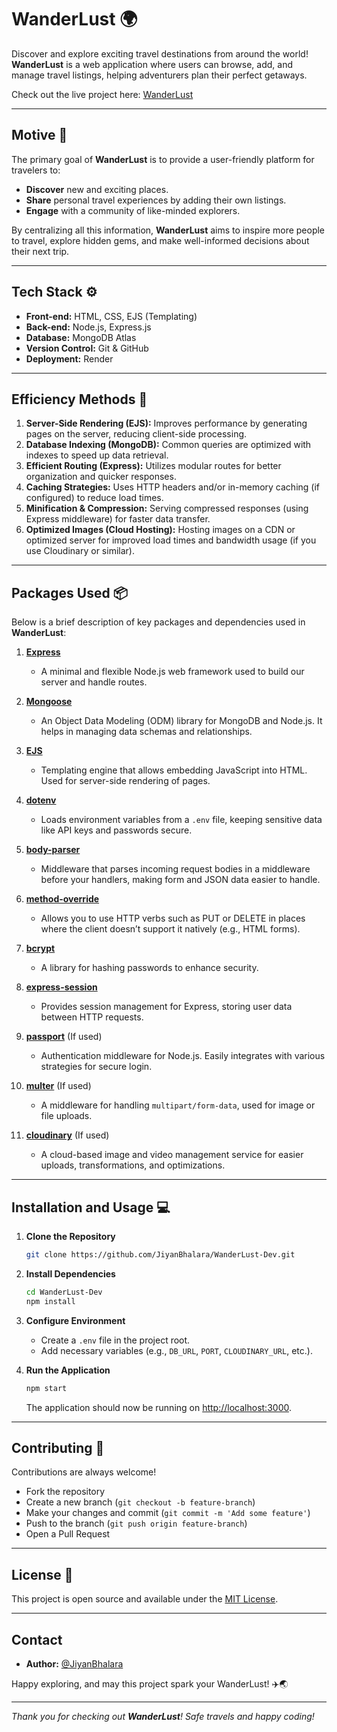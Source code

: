# WanderLust 🌍

Discover and explore exciting travel destinations from around the world! **WanderLust** is a web application where users can browse, add, and manage travel listings, helping adventurers plan their perfect getaways. 

Check out the live project here: [WanderLust](https://wanderlust-ppd0.onrender.com/listings)

---

## Motive 🏁

The primary goal of **WanderLust** is to provide a user-friendly platform for travelers to:
- **Discover** new and exciting places.
- **Share** personal travel experiences by adding their own listings.
- **Engage** with a community of like-minded explorers.

By centralizing all this information, **WanderLust** aims to inspire more people to travel, explore hidden gems, and make well-informed decisions about their next trip.

---

## Tech Stack ⚙️

- **Front-end:** HTML, CSS, EJS (Templating)
- **Back-end:** Node.js, Express.js
- **Database:** MongoDB Atlas
- **Version Control:** Git & GitHub
- **Deployment:** Render

---

## Efficiency Methods 🚀

1. **Server-Side Rendering (EJS):** Improves performance by generating pages on the server, reducing client-side processing.
2. **Database Indexing (MongoDB):** Common queries are optimized with indexes to speed up data retrieval.
3. **Efficient Routing (Express):** Utilizes modular routes for better organization and quicker responses.
4. **Caching Strategies:** Uses HTTP headers and/or in-memory caching (if configured) to reduce load times.
5. **Minification & Compression:** Serving compressed responses (using Express middleware) for faster data transfer.
6. **Optimized Images (Cloud Hosting):** Hosting images on a CDN or optimized server for improved load times and bandwidth usage (if you use Cloudinary or similar).

---

## Packages Used 📦

Below is a brief description of key packages and dependencies used in **WanderLust**:

1. **[Express](https://www.npmjs.com/package/express)**  
   - A minimal and flexible Node.js web framework used to build our server and handle routes.

2. **[Mongoose](https://www.npmjs.com/package/mongoose)**  
   - An Object Data Modeling (ODM) library for MongoDB and Node.js. It helps in managing data schemas and relationships.

3. **[EJS](https://www.npmjs.com/package/ejs)**  
   - Templating engine that allows embedding JavaScript into HTML. Used for server-side rendering of pages.

4. **[dotenv](https://www.npmjs.com/package/dotenv)**  
   - Loads environment variables from a `.env` file, keeping sensitive data like API keys and passwords secure.

5. **[body-parser](https://www.npmjs.com/package/body-parser)**  
   - Middleware that parses incoming request bodies in a middleware before your handlers, making form and JSON data easier to handle.

6. **[method-override](https://www.npmjs.com/package/method-override)**  
   - Allows you to use HTTP verbs such as PUT or DELETE in places where the client doesn’t support it natively (e.g., HTML forms).

7. **[bcrypt](https://www.npmjs.com/package/bcrypt)**  
   - A library for hashing passwords to enhance security.

8. **[express-session](https://www.npmjs.com/package/express-session)**  
   - Provides session management for Express, storing user data between HTTP requests.

9. **[passport](https://www.npmjs.com/package/passport)** (If used)  
   - Authentication middleware for Node.js. Easily integrates with various strategies for secure login.

10. **[multer](https://www.npmjs.com/package/multer)** (If used)  
    - A middleware for handling `multipart/form-data`, used for image or file uploads.

11. **[cloudinary](https://www.npmjs.com/package/cloudinary)** (If used)  
    - A cloud-based image and video management service for easier uploads, transformations, and optimizations.

---

## Installation and Usage 💻

1. **Clone the Repository**  
   ```bash
   git clone https://github.com/JiyanBhalara/WanderLust-Dev.git
   ```

2. **Install Dependencies**  
   ```bash
   cd WanderLust-Dev
   npm install
   ```

3. **Configure Environment**  
   - Create a `.env` file in the project root.
   - Add necessary variables (e.g., `DB_URL`, `PORT`, `CLOUDINARY_URL`, etc.).

4. **Run the Application**  
   ```bash
   npm start
   ```
   The application should now be running on [http://localhost:3000](http://localhost:3000).

---

## Contributing 🙌

Contributions are always welcome!  
- Fork the repository  
- Create a new branch (`git checkout -b feature-branch`)  
- Make your changes and commit (`git commit -m 'Add some feature'`)  
- Push to the branch (`git push origin feature-branch`)  
- Open a Pull Request

---

## License 📜

This project is open source and available under the [MIT License](LICENSE).

---

## Contact

- **Author:** [@JiyanBhalara](https://github.com/JiyanBhalara)

Happy exploring, and may this project spark your WanderLust! ✈️🌏

---

*Thank you for checking out **WanderLust**! Safe travels and happy coding!*
